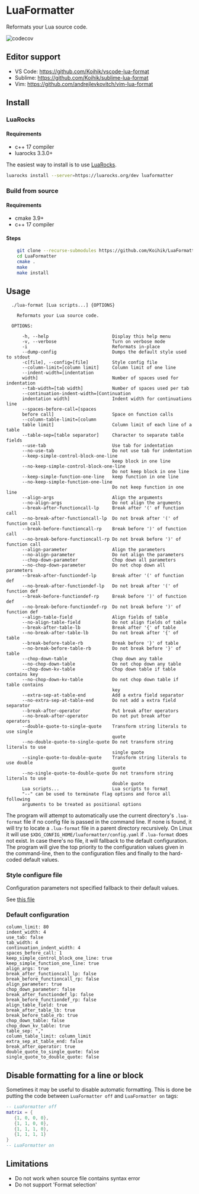# LuaFormatter

Reformats your Lua source code.

![codecov](https://codecov.io/gh/Koihik/LuaFormatter/branch/master/graph/badge.svg)

## Editor support

* VS Code: https://github.com/Koihik/vscode-lua-format
* Sublime: https://github.com/Koihik/sublime-lua-format
* Vim:     https://github.com/andrejlevkovitch/vim-lua-format

## Install

### LuaRocks

#### Requirements
* c++ 17 compiler
* luarocks 3.3.0+

The easiest way to install is to use [LuaRocks](https://github.com/luarocks/luarocks).

```bash
luarocks install --server=https://luarocks.org/dev luaformatter
```

### Build from source

#### Requirements
* cmake 3.9+
* c++ 17 compiler

#### Steps
```bash
    git clone --recurse-submodules https://github.com/Koihik/LuaFormatter.git
    cd LuaFormatter
    cmake .
    make
    make install
```

## Usage

```
  ./lua-format [Lua scripts...] {OPTIONS}

    Reformats your Lua source code.

  OPTIONS:

      -h, --help                        Display this help menu
      -v, --verbose                     Turn on verbose mode
      -i                                Reformats in-place
      --dump-config                     Dumps the default style used to stdout
      -c[file], --config=[file]         Style config file
      --column-limit=[column limit]     Column limit of one line
      --indent-width=[indentation
      width]                            Number of spaces used for indentation
      --tab-width=[tab width]           Number of spaces used per tab
      --continuation-indent-width=[Continuation
      indentation width]                Indent width for continuations line
      --spaces-before-call=[spaces
      before call]                      Space on function calls
      --column-table-limit=[column
      table limit]                      Column limit of each line of a table
      --table-sep=[table separator]     Character to separate table fields
      --use-tab                         Use tab for indentation
      --no-use-tab                      Do not use tab for indentation
      --keep-simple-control-block-one-line
                                        keep block in one line
      --no-keep-simple-control-block-one-line
                                        Do not keep block in one line
      --keep-simple-function-one-line   keep function in one line
      --no-keep-simple-function-one-line
                                        Do not keep function in one line
      --align-args                      Align the arguments
      --no-align-args                   Do not align the arguments
      --break-after-functioncall-lp     Break after '(' of function call
      --no-break-after-functioncall-lp  Do not break after '(' of function call
      --break-before-functioncall-rp    Break before ')' of function call
      --no-break-before-functioncall-rp Do not break before ')' of function call
      --align-parameter                 Align the parameters
      --no-align-parameter              Do not align the parameters
      --chop-down-parameter             Chop down all parameters
      --no-chop-down-parameter          Do not chop down all parameters
      --break-after-functiondef-lp      Break after '(' of function def
      --no-break-after-functiondef-lp   Do not break after '(' of function def
      --break-before-functiondef-rp     Break before ')' of function def
      --no-break-before-functiondef-rp  Do not break before ')' of function def
      --align-table-field               Align fields of table
      --no-align-table-field            Do not align fields of table
      --break-after-table-lb            Break after '{' of table
      --no-break-after-table-lb         Do not break after '{' of table
      --break-before-table-rb           Break before '}' of table
      --no-break-before-table-rb        Do not break before '}' of table
      --chop-down-table                 Chop down any table
      --no-chop-down-table              Do not chop down any table
      --chop-down-kv-table              Chop down table if table contains key
      --no-chop-down-kv-table           Do not chop down table if table contains
                                        key
      --extra-sep-at-table-end          Add a extra field separator
      --no-extra-sep-at-table-end       Do not add a extra field separator
      --break-after-operator            Put break after operators
      --no-break-after-operator         Do not put break after operators
      --double-quote-to-single-quote    Transform string literals to use single
                                        quote
      --no-double-quote-to-single-quote Do not transform string literals to use
                                        single quote
      --single-quote-to-double-quote    Transform string literals to use double
                                        quote
      --no-single-quote-to-double-quote Do not transform string literals to use
                                        double quote
      Lua scripts...                    Lua scripts to format
      "--" can be used to terminate flag options and force all following
      arguments to be treated as positional options
```

The program will attempt to automatically use the current directory's `.lua-format` file if no config file is passed in the command line. If none is found, it will try to locate a `.lua-format` file in a parent directory recursively. On Linux it will use `$XDG_CONFIG_HOME/luaformatter/config.yaml` if `.lua-format` does not exist.
In case there's no file, it will fallback to the default configuration.
The program will give the top priority to the configuration values given in the command-line, then to the configuration files and finally to the hard-coded default values.

### Style configure file

Configuration parameters not specified fallback to their default values.

See [this file](https://github.com/Koihik/LuaFormatter/blob/master/docs/Style-Config.md)

### Default configuration

```
column_limit: 80
indent_width: 4
use_tab: false
tab_width: 4
continuation_indent_width: 4
spaces_before_call: 1
keep_simple_control_block_one_line: true
keep_simple_function_one_line: true
align_args: true
break_after_functioncall_lp: false
break_before_functioncall_rp: false
align_parameter: true
chop_down_parameter: false
break_after_functiondef_lp: false
break_before_functiondef_rp: false
align_table_field: true
break_after_table_lb: true
break_before_table_rb: true
chop_down_table: false
chop_down_kv_table: true
table_sep: ","
column_table_limit: column_limit
extra_sep_at_table_end: false
break_after_operator: true
double_quote_to_single_quote: false
single_quote_to_double_quote: false
```
## Disable formatting for a line or block
Sometimes it may be useful to disable automatic formatting. This is done be putting the code between `LuaFormatter off` and `LuaFormatter on` tags:

```lua
-- LuaFormatter off
matrix = {
   {1, 0, 0, 0},
   {1, 1, 0, 0},
   {1, 1, 1, 0},
   {1, 1, 1, 1}
}
-- LuaFormatter on
```

## Limitations

* Do not work when source file contains syntax error
* Do not support 'Format selection'
